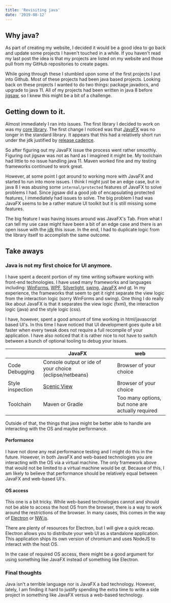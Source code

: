 ```yaml
---
title: 'Revisiting java'
date: '2019-08-12'
---
```


## Why java?

As part of creating my website, I decided it would be a good idea to go back and update some projects I haven't touched in a while. If you haven't read my last post the idea is that my projects are listed on my website and those pull from my GitHub repositories to create pages.

While going through these I stumbled upon some of the first projects I put into Github. Most of these projects had been java based projects. Looking back on these projects I wanted to do two things: package javadocs, and upgrade to java 11. All of my projects had been written in java 8 before [jigsaw](https://openjdk.java.net/projects/jigsaw/), so I knew this might be a bit of a challenge.

## Getting down to it.

Almost immediately I ran into issues. The first library I decided to work on was my [core library](https://github.com/JeffreyRiggle/java-core). The first change I noticed was that [JavaFX](https://openjfx.io/) was no longer in the standard library. It appears that this had a relatively short run under the jdk justified by [release cadence](https://blogs.oracle.com/java-platform-group/the-future-of-JavaFX-and-other-java-client-roadmap-updates).

So after figuring out my JavaFX issue the process went rather smoothly. Figuring out jigsaw was not as hard as I imagined it might be. My toolchain had little to no issue handling java 11. Maven worked fine and my testing frameworks continued to work great.

However, at some point I got around to working more with JavaFX and started to run into more issues. I think I might just be an edge case, but in java 8 I was abusing some `internal/protected` features of JavaFX to solve problems I had. Since jigsaw did a good job of encapsulating protected features, I immediately had issues to solve. The big problem I had was JavaFX seems to be a rather mature UI toolkit but it is still missing some features. 

The big feature I was having issues around was JavaFX's Tab. From what I can tell my use case might have been a bit of an edge case and there is an open issue with the [jdk](https://bugs.openjdk.java.net/browse/JDK-8091261) this issue. In the end, I had to duplicate logic from the library itself to accomplish the same outcome.

## Take aways

### Java is not my first choice for UI anymore.

I have spent a decent portion of my time writing software working with front-end technologies. I have used many frameworks and languages including: [WinForms](https://docs.microsoft.com/en-us/dotnet/framework/winforms/), [WPF](https://docs.microsoft.com/en-us/dotnet/framework/wpf/), [Silverlight](https://www.microsoft.com/silverlight/), [swing](https://docs.oracle.com/javase/8/docs/technotes/guides/swing/), [JavaFX](https://openjfx.io/) and [qt](https://www.qt.io/). In my experience, the frameworks that seem to get it right separate the view logic from the interaction logic (sorry WinForms and swing). One thing I do really like about JavaFX is that it separates the view logic (fxml), the interaction logic (java) and the style logic (css).

I have, however, spent a good amount of time working in html/javascript based UI's. In this time I have noticed that UI development goes quite a bit faster when every tweak does not require a full recompile of your application. I have also noticed that it is rather nice to not have to switch between a bunch of optional tooling to debug your issues.

|                  | JavaFX                                                  | web                                              |
|------------------|---------------------------------------------------------|--------------------------------------------------|
| Code Debugging   | Console output or ide of your choice (eclipse/netbeans) | Browser of your choice                           |
| Style inspection | [Scenic View](https://github.com/JonathanGiles/scenic-view) | Browser of your choice                           |
| Toolchain        | Maven or Gradle                                         | Too many options, but none are actually required |

Outside of that, the things that java might be better able to handle are interacting with the OS and maybe performance.

#### Performance
I have not done any real performance testing and I might do this in the future. However, in both JavaFX and web-based technologies you are interacting with the OS via a virtual machine. The only framework above that would not be limited to a virtual machine would be qt. Because of this, I am likely to believe that performance should be relatively equal between JavaFX and web-based UI's.

#### OS access
This one is a bit tricky. While web-based technologies cannot and should not be able to access the host OS from the browser, there is a way to work around the restrictions of the browser. In many cases, this comes in the way of [Electron](https://electronjs.org/) or [NW.js](https://nwjs.io/).

There are plenty of resources for Electron, but I will give a quick recap. Electron allows you to distribute your web UI as a standalone application. This application ships its own version of chromium and uses NodeJS to interact with the host OS.

In the case of required OS access, there might be a good argument for using something like JavaFX instead of something like Electron.

### Final thoughts
Java isn't a terrible language nor is JavaFX a bad technology. However, lately, I am finding it hard to justify spending the extra time to write a side project in something like JavaFX versus a web-based technology.